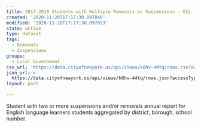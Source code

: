 ```yaml
---
title: 2017-2018 Students with Multiple Removals or Suspensions - ELL
created: '2020-11-20T17:17:30.097840'
modified: '2020-11-20T17:17:30.097853'
state: active
type: dataset
tags:
  - Removals
  - Suspensions
groups:
  - Local Government
csv_url: 'https://data.cityofnewyork.us/api/views/k8hv-44tq/rows.csv?accessType=DOWNLOAD'
json_url: >-
  https://data.cityofnewyork.us/api/views/k8hv-44tq/rows.json?accessType=DOWNLOAD
layout: post

---
```

Student with two or more suspensions and/or removals annual report for English language learners students aggregated by district, borough, school number.
